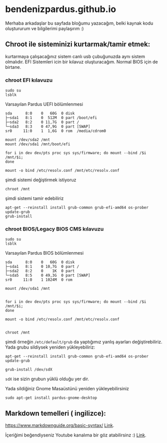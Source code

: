 # bendenizpardus.github.io


Merhaba arkadaşlar bu sayfada bloğumu yazacağım, belki kaynak kodu oluştururum ve bilgilerimi paylaşırım :)


## Chroot ile sisteminizi kurtarmak/tamir etmek:

kurtarmaya çalışacağınız sistem canlı usb çubuğunuzda aynı sistem olmalıdır. EFI Sistemleri icin bir kılavuz oluşturacağım. Normal BIOS için de birtane.


### chroot EFI kılavuzu
```
sudo su
lsblk 
```
Varsayılan Pardus UEFI bölümlenmesi
```
sda      8:0    0   60G  0 disk 
├─sda1   8:1    0  512M  0 part /boot/efi
├─sda2   8:2    0 11,7G  0 part /
└─sda3   8:3    0 47,9G  0 part [SWAP]
sr0     11:0    1  1,6G  0 rom  /media/cdrom0

```


```
mount /dev/sda2 /mnt
mount /dev/sda1 /mnt/boot/efi
```

```
for i in dev dev/pts proc sys sys/firmware; do mount --bind /$i /mnt/$i;
done
```

```
mount -o bind /etc/resolv.conf /mnt/etc/resolv.conf
```
şimdi sistemi değiştirmek istiyoruz



```
chroot /mnt
```
şimdi sistemi tamir edebiliriz

```
apt-get --reinstall install grub-common grub-efi-amd64 os-prober
update-grub
grub-install
```

### chroot BIOS/Legacy BIOS CMS kılavuzu

```
sudo su
lsblk
```
Varsayılan Pardus BIOS bölümlenmesi

```
sda      8:0    0   60G  0 disk 
├─sda1   8:1    0 10,7G  0 part /
├─sda2   8:2    0    1K  0 part 
└─sda5   8:5    0 49,3G  0 part [SWAP]
sr0     11:0    1 1024M  0 rom  
```



```
mount /dev/sda1 /mnt


for i in dev dev/pts proc sys sys/firmware; do mount --bind /$i /mnt/$i;
done

mount -o bind /etc/resolv.conf /mnt/etc/resolv.conf


chroot /mnt
```
şimdi örneğin `/etc/default/grub` da yaptığımız yanlış ayarları değiştirebiliriz.
Yada grubu sildiysek yeniden yükleyebiliriz:

```
apt-get --reinstall install grub-common grub-efi-amd64 os-prober
update-grub

```


```
grub-install /dev/sdX
```
`sdX` ise sizin grubun yüklü olduğu yer dir.

Yada sildiğiniz Gnome Masaüstünü yeniden yükleyebilirsiniz
```
sudo apt-get install pardus-gnome-desktop
```

## Markdown temelleri ( ingilizce):

https://www.markdownguide.org/basic-syntax/ [Link](https://www.markdownguide.org/basic-syntax/).

İçeriğimi beğendiyseniz Youtube kanalıma bir göz atabilirsinz :) [Link](https://www.youtube.com/channel/UC0AdzNi_mW1-QEJ_fuJFoWw/featured).
